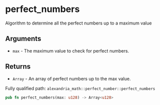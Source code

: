 # perfect_numbers

Algorithm to determine all the perfect numbers up to a maximum value

## Arguments

- `max` - The maximum value to check for perfect numbers.

## Returns

- `Array` - An array of perfect numbers up to the max value.

Fully qualified path: `alexandria_math::perfect_number::perfect_numbers`

```rust
pub fn perfect_numbers(max: u128) -> Array<u128>
```

